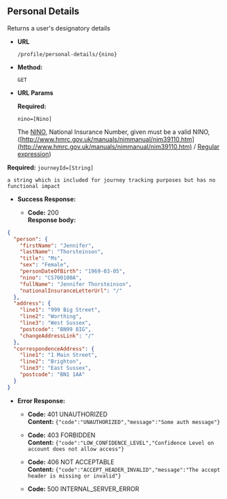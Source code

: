 Personal Details
----
  Returns a user's designatory details

* **URL**

  `/profile/personal-details/{nino}`

* **Method:**

  `GET`

*  **URL Params**

   **Required:**

   `nino=[Nino]`

   The [NINO](https://github.com/hmrc/domain/blob/master/src/main/scala/uk/gov/hmrc/domain/Nino.scala#L21), National Insurance Number, given must be a valid NINO, ([http://www.hmrc.gov.uk/manuals/nimmanual/nim39110.htm](http://www.hmrc.gov.uk/manuals/nimmanual/nim39110.htm) / [Regular expression](https://github.com/hmrc/domain/blob/master/src/main/scala/uk/gov/hmrc/domain/Nino.scala#L36))

  **Required:**
   `journeyId=[String]`

    a string which is included for journey tracking purposes but has no functional impact

* **Success Response:**

  * **Code:** 200 <br />
    **Response body:**

```json
{
  "person": {
    "firstName": "Jennifer",
    "lastName": "Thorsteinson",
    "title": "Ms",
    "sex": "Female",
    "personDateOfBirth": "1969-03-05",
    "nino": "CS700100A",
    "fullName": "Jennifer Thorsteinson",
    "nationalInsuranceLetterUrl": "/"
  },
  "address": {
    "line1": "999 Big Street",
    "line2": "Worthing",
    "line3": "West Sussex",
    "postcode": "BN99 8IG",
    "changeAddressLink": "/"
  },
  "correspondenceAddress": {
    "line1": "1 Main Street",
    "line2": "Brighton",
    "line3": "East Sussex",
    "postcode": "BN1 1AA"
  }
}
```

* **Error Response:**

  * **Code:** 401 UNAUTHORIZED <br />
    **Content:** `{"code":"UNAUTHORIZED","message":"Some auth message"}`

  * **Code:** 403 FORBIDDEN <br />
    **Content:** `{"code":"LOW_CONFIDENCE_LEVEL","Confidence Level on account does not allow access"}`

  * **Code:** 406 NOT ACCEPTABLE <br />
    **Content:** `{"code":"ACCEPT_HEADER_INVALID","message":"The accept header is missing or invalid"}`

  * **Code:** 500 INTERNAL_SERVER_ERROR <br />


